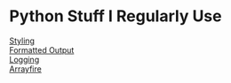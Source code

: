 # Python Stuff I Regularly Use
[Styling](python/py_styling.md)  
[Formatted Output](python/py_formatted-output.md)  
[Logging](python/python/logging.md)  
[Arrayfire](python/py_arrayfire.md)  
